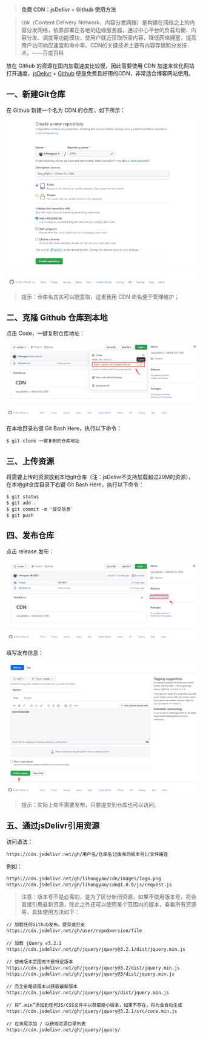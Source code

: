 > **免费 CDN：jsDelivr + Github 使用方法**

> `CDN`（Content Delivery Network，内容分发网络）是构建在网络之上的内容分发网络，依靠部署在各地的边缘服务器，通过中心平台的负载均衡、内容分发、调度等功能模块，使用户就近获取所需内容，降低网络拥塞，提高用户访问响应速度和命中率。CDN的关键技术主要有内容存储和分发技术。——百度百科

放在 Github 的资源在国内加载速度比较慢，因此需要使用 CDN 加速来优化网站打开速度，[jsDelivr](https://www.jsdelivr.com/) + [Github](https://github.com/) 便是免费且好用的CDN，非常适合博客网站使用。

## 一、新建Git仓库

在 Github 新建一个名为 CDN 的仓库，如下所示：

<img src="/images/cdn_create_repository.png" alt="新建git仓库"/>

> 提示：仓库名其实可以随意取，这里我用 CDN 命名便于管理维护；

## 二、克隆 Github 仓库到本地

点击 Code，一键复制仓库地址：

<img src="/images/cdn_clone.png" alt="复制仓库地址" />

在本地目录右键 Git Bash Here，执行以下命令：

```shell
$ git clone 一键复制的仓库地址
```

## 三、上传资源

将需要上传的资源放到本地git仓库（注：jsDelivr不支持加载超过20M的资源），在本地git仓库目录下右键 Git Bash Here，执行以下命令：

```shell
$ git status             
$ git add .              
$ git commit -m '提交信息' 
$ git push            
```

## 四、发布仓库

点击 release 发布：

<img src="/images/cdn_releases.png" alt="发布"/>

填写发布信息：

<img src="/images/cdn_release_fill.png" />

> 提示：实际上你不需要发布，只要提交到仓库也可以访问。

## 五、通过jsDelivr引用资源

访问语法：

```
https://cdn.jsdelivr.net/gh/用户名/仓库名[@发布的版本号]/文件路径
```

例如：

```
https://cdn.jsdelivr.net/gh/lihongyao/cdn/images/logo.png
https://cdn.jsdelivr.net/gh/lihongyao/cdn@1.0.0/js/request.js
```

> 注意：版本号不是必需的，是为了区分新旧资源，如果不使用版本号，将会直接引用最新资源，除此之外还可以使用某个范围内的版本，查看所有资源等，具体使用方法如下：

```
// 加载任何Github发布、提交或分支
https://cdn.jsdelivr.net/gh/user/repo@version/file

// 加载 jQuery v3.2.1
https://cdn.jsdelivr.net/gh/jquery/jquery@3.2.1/dist/jquery.min.js

// 使用版本范围而不是特定版本
https://cdn.jsdelivr.net/gh/jquery/jquery@3.2/dist/jquery.min.js   https://cdn.jsdelivr.net/gh/jquery/jquery@3/dist/jquery.min.js
 
// 完全省略该版本以获取最新版本
https://cdn.jsdelivr.net/gh/jquery/jquery/dist/jquery.min.js
 
// 将“.min”添加到任何JS/CSS文件中以获取缩小版本，如果不存在，将为会自动生成
https://cdn.jsdelivr.net/gh/jquery/jquery@3.2.1/src/core.min.js
 
// 在末尾添加 / 以获取资源目录列表
https://cdn.jsdelivr.net/gh/jquery/jquery/
```

